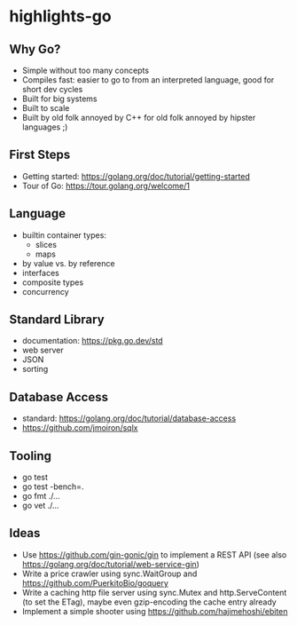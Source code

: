 # highlights-go

## Why Go?

- Simple without too many concepts
- Compiles fast: easier to go to from an interpreted language, good for short dev cycles
- Built for big systems
- Built to scale
- Built by old folk annoyed by C++ for old folk annoyed by hipster languages ;)

## First Steps

- Getting started: https://golang.org/doc/tutorial/getting-started
- Tour of Go: https://tour.golang.org/welcome/1

## Language

- builtin container types:
  - slices
  - maps
- by value vs. by reference
- interfaces
- composite types
- concurrency

## Standard Library

- documentation: https://pkg.go.dev/std
- web server
- JSON
- sorting

## Database Access

- standard: https://golang.org/doc/tutorial/database-access
- https://github.com/jmoiron/sqlx

## Tooling

- go test
- go test -bench=.
- go fmt ./...
- go vet ./...

## Ideas

- Use https://github.com/gin-gonic/gin to implement a REST API (see also https://golang.org/doc/tutorial/web-service-gin)
- Write a price crawler using sync.WaitGroup and https://github.com/PuerkitoBio/goquery
- Write a caching http file server using sync.Mutex and http.ServeContent (to set the ETag), maybe even gzip-encoding the cache entry already
- Implement a simple shooter using https://github.com/hajimehoshi/ebiten